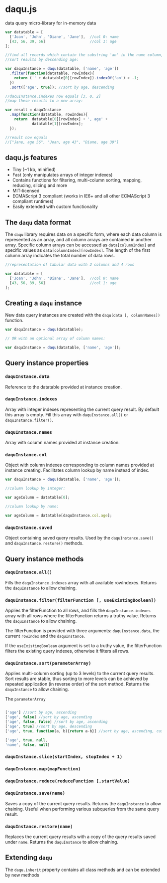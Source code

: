 # daqu.js
data query micro-library for in-memory data

```javascript
var datatable = [
  ['Joan', 'John', 'Diane', 'Jane'],  //col 0: name
  [43, 56, 39, 56]                    //col 1: age
];

//find all records which contain the substring 'an' in the name column,
//sort results by descending age:

var daquInstance = daqu(datatable, ['name', 'age'])
  .filter(function(datatable, rowIndex){
    return ('' + datatable[0][rowIndex]).indexOf('an') > -1;
  })
  .sort(['age', true]); //sort by age, descending

//dacuInstance.indexes now equals [3, 0, 2]
//map these results to a new array:

var result = daquInstance
  .map(function(datatable, rowIndex){
    return  datatable[0][rowIndex] + ', age' +
            datatable[1][rowIndex];
  });

//result now equals
//["Jane, age 56", "Joan, age 43", "Diane, age 39"]
```
## daqu.js features

* Tiny (~1 kb, minified)
* Fast (only manipulates arrays of integer indexes)
* Contains functions for filtering, multi-column sorting, mapping, reducing, slicing and more
* MIT-licensed
* ECMAScript 3 compliant (works in IE6+ and all other ECMAScript 3 compliant runtimes)
* Easily extended with custom functionality

## The `daqu` data format

The `daqu` library requires data on a specific form, where each data column is represented as an array, and all column arrays are contained in another array. Specific column arrays can be accessed as `data[columnIndex]` and specific values as `data[columnIndex][rowIndex]`. The length of the first column array indicates the total number of data rows.

```javascript
//representation of tabular data with 2 columns and 4 rows

var datatable = [
  ['Joan', 'John', 'Diane', 'Jane'],  //col 0: name
  [43, 56, 39, 56]                    //col 1: age
];

```

## Creating a `daqu` instance

New data query instances are created with the `daqu(data [, columnNames])` function.

```javascript
var daquInstance = daqu(datatable);

// OR with an optional array of column names:

var daquInstance = daqu(datatable, ['name', 'age']);
```

## Query instance properties

### `daquInstance.data`

Reference to the datatable provided at instance creation.

### `daquInstance.indexes`

Array with integer indexes representing the current query result. By default this array is empty. Fill this array with `daquInstance.all()` or `daquInstance.filter()`.

### `daquInstance.names`

Array with column names provided at instance creation.

### `daquInstance.col`

Object with column indexes corresponding to column names provided at instance creating. Facilitates column lookup by name instead of index.

```javascript
var daquInstance = daqu(datatable, ['name', 'age']);

//column lookup by integer:

var ageColumn = datatable[0];

//column lookup by name:

var ageColumn = datatable[daquInstance.col.age];
```

### `daquInstance.saved`

Object containing saved query results. Used by the `daquInstance.save()` and `daquInstance.restore()` methods.

## Query instance methods

### `daquInstance.all()`

Fills the `daquInstance.indexes` array with all available rowIndexes. Returns the `daquInstance` to allow chaining.

### `daquInstance.filter(filterFunction [, useExistingBoolean])`

Applies the filterFunction to all rows, and fills the `daquInstance.indexes` array with all rows where the filterFunction returns a truthy value. Returns the `daquInstance` to allow chaining.

The filterFunction is provided with three arguments: `daquInstance.data`, the current `rowIndex` and the `daquInstance`.

If the `useExistingBoolean` argument is set to a truthy value, the filterFunction filters the existing query indexes, otherwise it filters all rows.

### `daquInstance.sort(parameterArray)`

Applies multi-column sorting (up to 3 levels) to the current query results. Sort results are stable, thus sorting to more levels can be achieved by repeated application (in reverse order) of the sort method. Returns the `daquInstance` to allow chaining.

The `parameterArray`

```javascript

['age'] //sort by age, ascending
['age', false] //sort by age, ascending
['age', false, false] //sort by age, ascending
['age', true] //sort by age, descending
['age', true, function(a, b){return a-b}] //sort by age, ascending, custom comparison function

['age', true, null,
'name', false, null]

```

### `daquInstance.slice(startIndex, stopIndex + 1)`

### `daquInstance.map(mapFunction)`

### `daquInstance.reduce(reduceFunction [,startValue)`

### `daquInstance.save(name)`

Saves a copy of the current query results. Returns the `daquInstance` to allow chaining. Useful when performing various subqueries from the same query result.

### `daquInstance.restore(name)`

Replaces the current query results with a copy of the query results saved under `name`. Returns the `daquInstance` to allow chaining. 

## Extending `daqu`

The `daqu.inherit` property contains all class methods and can be extended by new methods

